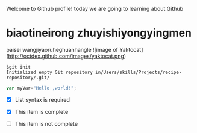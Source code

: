 Welcome to Github profile!
today we are going to learning about Github      
# biaotineirong zhuyishiyongyingmen
paisei wangjiyaoruheghuanhangle
![image of Yaktocat] (http://octdex.github.com/images/yaktocat.png)  
```
$git init
Initialized empty Git repository in/Users/skills/Projects/recipe-repository/.git/
```
```javascript      
var myVar="Hello ,world!";
```
- [x] List syntax is required
- [x] This item is complete
- [ ] This item is not complete


